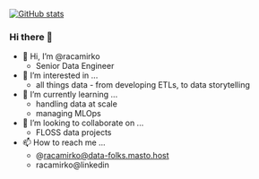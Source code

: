 [![GitHub stats](https://github-readme-stats.vercel.app/api?username=racamirko&show_icons=true&count_private=true)](https://github.com/anuraghazra/github-readme-stats)

### Hi there 👋

- 👋 Hi, I’m @racamirko
  - Senior Data Engineer
- 👀 I’m interested in ...
  - all things data - from developing ETLs, to data storytelling
- 🌱 I’m currently learning ...
  - handling data at scale
  - managing MLOps
- 💞️ I’m looking to collaborate on ...
  - FLOSS data projects
- 📫 How to reach me ...
  - @racamirko@data-folks.masto.host
  - racamirko@linkedin
  
<!---
mirac-cisco/mirac-cisco is a ✨ special ✨ repository because its `README.md` (this file) appears on your GitHub profile.
You can click the Preview link to take a look at your changes.
--->

